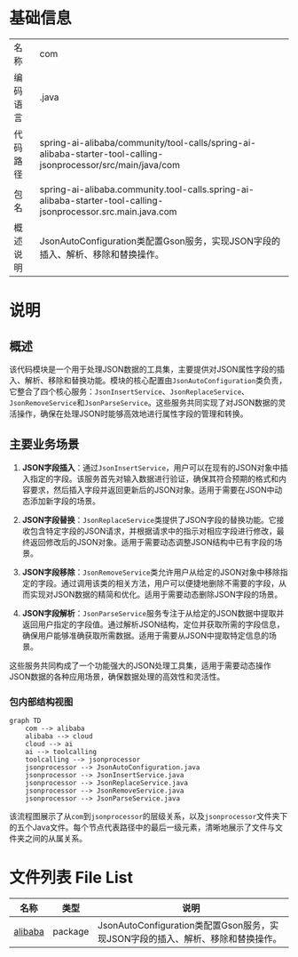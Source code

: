 # 基础信息

|      |      |
|------|------|
| 名称 | com |
| 编码语言 | .java |
| 代码路径 | spring-ai-alibaba/community/tool-calls/spring-ai-alibaba-starter-tool-calling-jsonprocessor/src/main/java/com |
| 包名 | spring-ai-alibaba.community.tool-calls.spring-ai-alibaba-starter-tool-calling-jsonprocessor.src.main.java.com |
| 概述说明 | JsonAutoConfiguration类配置Gson服务，实现JSON字段的插入、解析、移除和替换操作。 |

# 说明

## 概述

该代码模块是一个用于处理JSON数据的工具集，主要提供对JSON属性字段的插入、解析、移除和替换功能。模块的核心配置由`JsonAutoConfiguration`类负责，它整合了四个核心服务：`JsonInsertService`、`JsonReplaceService`、`JsonRemoveService`和`JsonParseService`。这些服务共同实现了对JSON数据的灵活操作，确保在处理JSON时能够高效地进行属性字段的管理和转换。

## 主要业务场景

1. **JSON字段插入**：通过`JsonInsertService`，用户可以在现有的JSON对象中插入指定的字段。该服务首先对输入数据进行验证，确保其符合预期的格式和内容要求，然后插入字段并返回更新后的JSON对象。适用于需要在JSON中动态添加新字段的场景。

2. **JSON字段替换**：`JsonReplaceService`类提供了JSON字段的替换功能。它接收包含特定字段的JSON请求，并根据请求中的指示对相应字段进行修改，最终返回修改后的JSON对象。适用于需要动态调整JSON结构中已有字段的场景。

3. **JSON字段移除**：`JsonRemoveService`类允许用户从给定的JSON对象中移除指定的字段。通过调用该类的相关方法，用户可以便捷地删除不需要的字段，从而实现对JSON数据的精简和优化。适用于需要动态删除JSON字段的场景。

4. **JSON字段解析**：`JsonParseService`服务专注于从给定的JSON数据中提取并返回用户指定的字段值。通过解析JSON结构，定位并获取所需的字段信息，确保用户能够准确获取所需数据。适用于需要从JSON中提取特定信息的场景。

这些服务共同构成了一个功能强大的JSON处理工具集，适用于需要动态操作JSON数据的各种应用场景，确保数据处理的高效性和灵活性。


### 包内部结构视图

```mermaid
graph TD
    com --> alibaba
    alibaba --> cloud
    cloud --> ai
    ai --> toolcalling
    toolcalling --> jsonprocessor
    jsonprocessor --> JsonAutoConfiguration.java
    jsonprocessor --> JsonInsertService.java
    jsonprocessor --> JsonReplaceService.java
    jsonprocessor --> JsonRemoveService.java
    jsonprocessor --> JsonParseService.java
```

该流程图展示了从`com`到`jsonprocessor`的层级关系，以及`jsonprocessor`文件夹下的五个Java文件。每个节点代表路径中的最后一级元素，清晰地展示了文件与文件夹之间的从属关系。

# 文件列表 File List

| 名称   | 类型  | 说明 |
|-------|------|-------------|
| [alibaba](alibaba/_module.md) | package | JsonAutoConfiguration类配置Gson服务，实现JSON字段的插入、解析、移除和替换操作。 |



